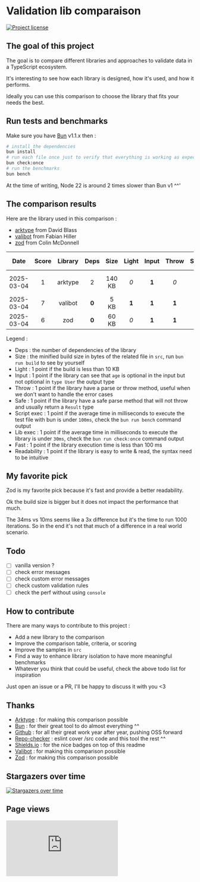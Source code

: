 # Validation lib comparaison

[![Project license](https://img.shields.io/github/license/Shuunen/validation-lib-comparison.svg?color=informational)](https://github.com/Shuunen/validation-lib-comparison/blob/master/LICENSE)

## The goal of this project

The goal is to compare different libraries and approaches to validate data in a TypeScript ecosystem.

It's interesting to see how each library is designed, how it's used, and how it performs.

Ideally you can use this comparison to choose the library that fits your needs the best.

## Run tests and benchmarks

Make sure you have [Bun](https://bun.sh) v1.1.x then :

```bash
# install the dependencies
bun install
# run each file once just to verify that everything is working as expected
bun check:once
# run the benchmarks
bun bench
```

At the time of writing, Node 22 is around 2 times slower than Bun v1 ^^'

## The comparison results

Here are the library used in this comparison :

- [arktype](https://github.com/arktypeio/arktype) from David Blass
- [valibot](https://github.com/fabian-hiller/valibot) from Fabian Hiller
- [zod](https://github.com/colinhacks/zod) from Colin McDonnell

| Date       | Score | Library | Deps  |  Size  | Light | Input | Throw | Safe  | Script exec |  Lib exec   | Fast  | Readability |
| ---------- | :---: | :-----: | :---: | :----: | :---: | :---: | :---: | :---: | :---------: | :---------: | :---: | :---------: |
| 2025-03-04 |   1   | arktype |   2   | 140 KB |  _0_  | **1** |  _0_  | **1** | 729 ms _-1_ | 586 ms _-1_ |  _0_  |    **1**    |
| 2025-03-04 |   7   | valibot | **0** |  5 KB  | **1** | **1** | **1** | **1** | 70 ms **1** | 10 ms **1** | **1** |     _0_     |
| 2025-03-04 |   6   |   zod   | **0** | 60 KB  |  _0_  | **1** | **1** | **1** | 98 ms **1** |  34 ms _0_  | **1** |    **1**    |

Legend :

- Deps : the number of dependencies of the library
- Size : the minified build size in bytes of the related file in `src`, run  `bun run build` to see by yourself
- Light : 1 point if the build is less than 10 KB
- Input : 1 point if the library can see that `age` is optional in the input but not optional in `type User` the output type
- Throw : 1 point if the library have a parse or throw method, useful when we don't want to handle the error cases
- Safe : 1 point if the library have a safe parse method that will not throw and usually return a `Result` type
- Script exec : 1 point if the average time in milliseconds to execute the test file with bun is under `100ms`, check the `bun run bench` command output
- Lib exec : 1 point if the average time in milliseconds to execute the library is under `30ms`, check the `bun run check:once` command output
- Fast : 1 point if the library execution time is less than 100 ms
- Readability : 1 point if the library is easy to write & read, the syntax need to be intuitive

## My favorite pick

Zod is my favorite pick because it's fast and provide a better readability.

Ok the build size is bigger but it does not impact the performance that much.

The 34ms vs 10ms seems like a 3x difference but it's the time to run 1000 iterations. So in the end it's not that much of a difference in a real world scenario.

## Todo

- [ ] vanilla version ?
- [ ] check error messages
- [ ] check custom error messages
- [ ] check custom validation rules
- [ ] check the perf without using `console`

## How to contribute

There are many ways to contribute to this project :

- Add a new library to the comparison
- Improve the comparison table, criteria, or scoring
- Improve the samples in `src`
- Find a way to enhance library isolation to have more meaningful benchmarks
- Whatever you think that could be useful, check the above todo list for inspiration

Just open an issue or a PR, I'll be happy to discuss it with you <3

## Thanks

- [Arktype](https://github.com/arktypeio/arktype) : for making this comparison possible
- [Bun](https://bun.sh) : for their great tool to do almost everything ^^
- [Github](https://github.com) : for all their great work year after year, pushing OSS forward
- [Repo-checker](https://github.com/Shuunen/repo-checker) : eslint cover /src code and this tool the rest ^^
- [Shields.io](https://shields.io) : for the nice badges on top of this readme
- [Valibot](https://github.com/fabian-hiller/valibot) : for making this comparison possible
- [Zod](https://github.com/colinhacks/zod) : for making this comparison possible
  
## Stargazers over time

[![Stargazers over time](https://starchart.cc/Shuunen/validation-lib-comparison.svg?variant=adaptive)](https://starchart.cc/Shuunen/validation-lib-comparison)

## Page views

[![Free Website Counter](https://www.websitecounterfree.com/c.php?d=9&id=65903&s=12)](https://www.websitecounterfree.com)
